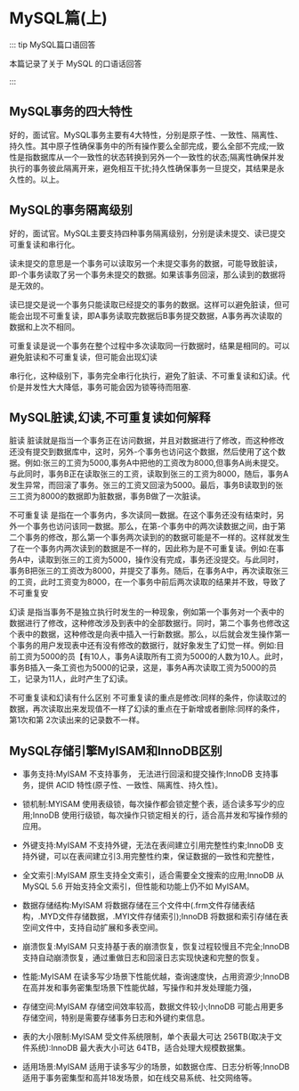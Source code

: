 # MySQL篇(上)

::: tip MySQL篇口语回答

本篇记录了关于 MySQL 的口语话回答

:::

## MySQL事务的四大特性
好的，面试官。MySQL事务主要有4大特性，分别是原子性、一致性、隔离性、持久性。其中原子性确保事务中的所有操作要么全部完成，要么全部不完成;一致性是指数据库从一个一致性的状态转换到另外一个一致性的状态;隔离性确保并发执行的事务彼此隔离开来，避免相互干扰;持久性确保事务一旦提交，其结果是永久性的。以上。

## MySQL的事务隔离级别
好的，面试官。MySQL主要支持四种事务隔离级别，分别是读未提交、读已提交可重复读和串行化。

读未提交的意思是一个事务可以读取另一个未提交事务的数据，可能导致脏读，即-个事务读取了另一个事务未提交的数据。如果该事务回滚，那么读到的数据将是无效的。

读已提交是说一个事务只能读取已经提交的事务的数据。这样可以避免脏读，但可能会出现不可重复读，即A事务读取完数据后B事务提交数据，A事务再次读取的数据和上次不相同。

可重复读是说一个事务在整个过程中多次读取同一行数据时，结果是相同的。可以避免脏读和不可重复读，但可能会出现幻读

串行化，这种级别下，事务完全串行化执行，避免了脏读、不可重复读和幻读。代价是并发性大大降低，事务可能会因为锁等待而阻塞.

## MySQL脏读,幻读,不可重复读如何解释
脏读
脏读就是指当一个事务正在访问数据，并且对数据进行了修改，而这种修改还没有提交到数据库中，这时，另外-个事务也访问这个数据，然后使用了这个数据。例如:张三的工资为5000,事务A中把他的工资改为8000,但事务A尚未提交。与此同时，事务B正在读取张三的工资，读取到张三的工资为8000，随后，事务A发生异常，而回滚了事务。张三的工资又回滚为5000。最后，事务B读取到的张三工资为8000的数据即为脏数据，事务B做了一次脏读。

不可重复读
是指在一个事务内，多次读同一数据。在这个事务还没有结束时，另外一个事务也访问该同一数据。那么，在第-个事务中的两次读数据之间，由于第二个事务的修改，那么第一个事务两次读到的的数据可能是不一样的。这样就发生了在一个事务内两次读到的数据是不一样的，因此称为是不可重复读。例如:在事务A中，读取到张三的工资为5000，操作没有完成，事务还没提交。与此同时，事务B把张三的工资改为8000，并提交了事务。随后，在事务A中，再次读取张三的工资，此时工资变为8000，在一个事务中前后两次读取的结果并不致，导致了不可重复安

幻读
是指当事务不是独立执行时发生的一种现象，例如第一个事务对一个表中的数据进行了修改，这种修改涉及到表中的全部数据行。同时，第二个事务也修改这个表中的数据，这种修改是向表中插入一行新数据。那么，以后就会发生操作第一个事务的用户发现表中还有没有修改的数据行，就好象发生了幻觉一样。例如:目前工资为5000的员【有10人，事务A读取所有工资为5000的人数为10人。此时，事务B插入一条工资也为5000的记录，这是，事务A再次读取工资为5000的员工，记录为11人，此时产生了幻读。

不可重复读和幻读有什么区别
不可重复读的重点是修改:同样的条件，你读取过的数据，再次读取出来发现值不一样了幻读的重点在于新增或者删除:同样的条件，第1次和第 2次读出来的记录数不一样。

## MySQL存储引擎MyISAM和InnoDB区别
* 事务支持:MyISAM 不支持事务， 无法进行回滚和提交操作;InnoDB 支持事务，提供 ACID 特性(原子性、一致性、隔离性、持久性)。

* 锁机制:MYISAM 使用表级锁，每次操作都会锁定整个表，适合读多写少的应用;InnoDB 使用行级锁，每次操作只锁定相关的行，适合高并发和写操作频的应用。

* 外键支持:MyISAM 不支持外键，无法在表间建立引用完整性约束;InnoDB 支持外键，可以在表间建立引3.用完整性约束，保证数据的一致性和完整性，

* 全文索引:MyISAM 原生支持全文索引，适合需要全文搜索的应用;InnoDB 从 MySQL 5.6 开始支持全文索引，但性能和功能上仍不如 MyISAM。

* 数据存储结构:MyISAM 将数据存储在三个文件中(.frm文件存储表结构，.MYD文件存储数据，.MYI文件存储索引);InnoDB 将数据和索引存储在表空间文件中，支持自动扩展和多表空间。

* 崩溃恢复:MyISAM 只支持基于表的崩溃恢复，恢复过程较慢且不完全;InnoDB 支持自动崩溃恢复，通过重做日志和回滚日志实现快速和完整的恢复。

* 性能:MyISAM 在读多写少场景下性能优越，查询速度快，占用资源少;InnoDB 在高并发和事务密集型场景下性能优越，写操作和并发处理能力强，

* 存储空间:MyISAM 存储空间效率较高，数据文件较小;InnoDB 可能占用更多存储空间，特别是需要存储事务日志和外键约束信息。

* 表的大小限制:MyISAM 受文件系统限制，单个表最大可达 256TB(取决于文件系统):InnoDB 最大表大小可达 64TB，适合处理大规模数据集。

* 适用场景:MyISAM 适用于读多写少的场景，如数据仓库、日志分析等;InnoDB 适用于事务密集型和高并18发场景，如在线交易系统、社交网络等。